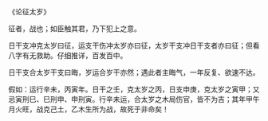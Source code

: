 《论征太岁》

征者，战也；如臣触其君，乃下犯上之意。

日干支冲克太岁曰征，运支干伤冲太岁亦曰征，太岁干支冲日干支者亦曰征；但看八字有无救助。仔细推详，百发百中。

日干支合太岁干支曰晦，岁运合岁干亦然；遇此者主晦气，一年反复、欲速不达。

假如：运行辛未，丙寅年。日干之壬，克太岁之丙，日支申庚，克太岁之寅甲；又忌寅刑巳、巳刑申、申刑寅。行辛未运，合太岁之木局伤官，皆不为吉；其年甲午月火旺，战克己土，乙木生所为战，故死于非命矣！

